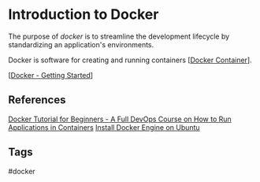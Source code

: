 # Introduction to Docker 

The purpose of *docker* is to streamline the development lifecycle by standardizing an application's environments.

Docker is software for creating and running containers [[Docker Container](../202311041731)].

[[Docker - Getting Started](../202204302249)]

## References
[Docker Tutorial for Beginners - A Full DevOps Course on How to Run Applications in Containers](https://www.youtube.com/watch?v=fqMOX6JJhGo)
[Install Docker Engine on Ubuntu](https://docs.docker.com/engine/install/ubuntu/)

## Tags
#docker
